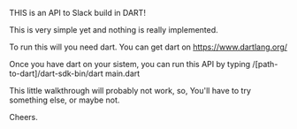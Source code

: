 THIS is an API to Slack build in DART!

This is very simple yet and nothing is really implemented.

To run this will you need dart. You can get dart on https://www.dartlang.org/

Once you have dart on your sistem, you can run this API by typing 
/[path-to-dart]/dart-sdk-bin/dart main.dart


This little walkthrough will probably not work, so, You'll have to try something
else, or maybe not.

Cheers.